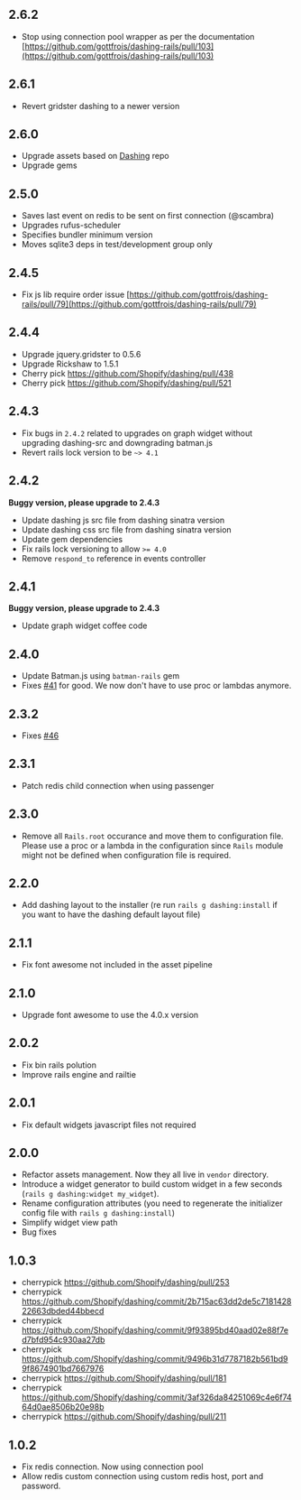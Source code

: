 ## 2.6.2

* Stop using connection pool wrapper as per the documentation [https://github.com/gottfrois/dashing-rails/pull/103](https://github.com/gottfrois/dashing-rails/pull/103)


## 2.6.1

* Revert gridster dashing to a newer version

## 2.6.0

* Upgrade assets based on [Dashing](https://github.com/Shopify/dashing) repo
* Upgrade gems

## 2.5.0

* Saves last event on redis to be sent on first connection (@scambra)
* Upgrades rufus-scheduler
* Specifies bundler minimum version
* Moves sqlite3 deps in test/development group only

## 2.4.5

* Fix js lib require order issue [https://github.com/gottfrois/dashing-rails/pull/79](https://github.com/gottfrois/dashing-rails/pull/79)

## 2.4.4

* Upgrade jquery.gridster to 0.5.6
* Upgrade Rickshaw to 1.5.1
* Cherry pick https://github.com/Shopify/dashing/pull/438
* Cherry pick https://github.com/Shopify/dashing/pull/521

## 2.4.3

* Fix bugs in `2.4.2` related to upgrades on graph widget without upgrading dashing-src and downgrading batman.js
* Revert rails lock version to be `~> 4.1`

## 2.4.2

**Buggy version, please upgrade to 2.4.3**

* Update dashing js src file from dashing sinatra version
* Update dashing css src file from dashing sinatra version
* Update gem dependencies
* Fix rails lock versioning to allow `>= 4.0`
* Remove `respond_to` reference in events controller

## 2.4.1

**Buggy version, please upgrade to 2.4.3**

* Update graph widget coffee code

## 2.4.0

* Update Batman.js using `batman-rails` gem
* Fixes [#41](https://github.com/gottfrois/dashing-rails/issues/41) for good. We now don't have to use proc or lambdas anymore.

## 2.3.2

* Fixes [#46](https://github.com/gottfrois/dashing-rails/issues/46)

## 2.3.1

* Patch redis child connection when using passenger

## 2.3.0

* Remove all `Rails.root` occurance and move them to configuration file. Please use a proc or a lambda in the configuration since `Rails` module might not be defined when configuration file is required.

## 2.2.0

* Add dashing layout to the installer (re run `rails g dashing:install` if you want to have the dashing default layout file)

## 2.1.1

* Fix font awesome not included in the asset pipeline

## 2.1.0

* Upgrade font awesome to use the 4.0.x version

## 2.0.2

* Fix bin rails polution
* Improve rails engine and railtie

## 2.0.1

* Fix default widgets javascript files not required

## 2.0.0

* Refactor assets management. Now they all live in `vendor` directory.
* Introduce a widget generator to build custom widget in a few seconds (`rails g dashing:widget my_widget`).
* Rename configuration attributes (you need to regenerate the initializer config file with `rails g dashing:install`)
* Simplify widget view path
* Bug fixes

## 1.0.3

* cherrypick https://github.com/Shopify/dashing/pull/253
* cherrypick https://github.com/Shopify/dashing/commit/2b715ac63dd2de5c718142822663dbded44bbecd
* cherrypick https://github.com/Shopify/dashing/commit/9f93895bd40aad02e88f7ed7bfd954c930aa27db
* cherrypick https://github.com/Shopify/dashing/commit/9496b31d7787182b561bd99f8674901bd7667976
* cherrypick https://github.com/Shopify/dashing/pull/181
* cherrypick https://github.com/Shopify/dashing/commit/3af326da84251069c4e6f7464d0ae8506b20e98b
* cherrypick https://github.com/Shopify/dashing/pull/211

## 1.0.2

* Fix redis connection. Now using connection pool
* Allow redis custom connection using custom redis host, port and password.
